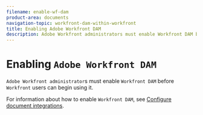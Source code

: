 ```yaml
---
filename: enable-wf-dam
product-area: documents
navigation-topic: workfront-dam-within-workfront
title: Enabling Adobe Workfront DAM
description: Adobe Workfront administrators must enable Workfront DAM before Workfront users can begin using it.
---
```


# Enabling `Adobe Workfront DAM`

`Adobe Workfront administrator`s must enable `Workfront DAM` before `Workfront` users can begin using it.

For information about how to enable `Workfront DAM`, see [Configure document integrations](../../administration-and-setup/configure-integrations/configure-document-integrations.md).
